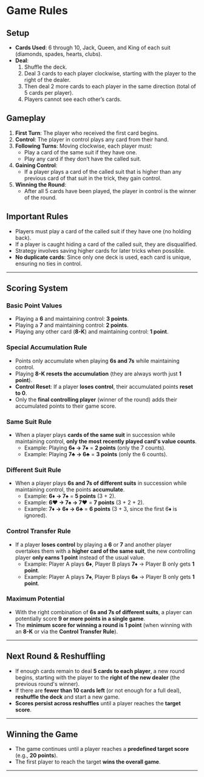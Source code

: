 # **Game Rules**

## **Setup**

- **Cards Used**: 6 through 10, Jack, Queen, and King of each suit (diamonds, spades, hearts, clubs).
- **Deal**:
  1. Shuffle the deck.
  2. Deal 3 cards to each player clockwise, starting with the player to the right of the dealer.
  3. Then deal 2 more cards to each player in the same direction (total of 5 cards per player).
  4. Players cannot see each other’s cards.

## **Gameplay**

1. **First Turn**: The player who received the first card begins.
2. **Control**: The player in control plays any card from their hand.
3. **Following Turns**: Moving clockwise, each player must:
   - Play a card of the same suit if they have one.
   - Play any card if they don’t have the called suit.
4. **Gaining Control**:
   - If a player plays a card of the called suit that is higher than any previous card of that suit in the trick, they gain control.
5. **Winning the Round**:
   - After all 5 cards have been played, the player in control is the winner of the round.

## **Important Rules**

- Players must play a card of the called suit if they have one (no holding back).
- If a player is caught hiding a card of the called suit, they are disqualified.
- Strategy involves saving higher cards for later tricks when possible.
- **No duplicate cards**: Since only one deck is used, each card is unique, ensuring no ties in control.

---

## **Scoring System**

### **Basic Point Values**

- Playing a **6** and maintaining control: **3 points**.
- Playing a **7** and maintaining control: **2 points**.
- Playing any other card (**8-K**) and maintaining control: **1 point**.

### **Special Accumulation Rule**

- Points only accumulate when playing **6s and 7s** while maintaining control.
- Playing **8-K resets the accumulation** (they are always worth just **1 point**).
- **Control Reset**: If a player **loses control**, their accumulated points **reset to 0**.
- Only the **final controlling player** (winner of the round) adds their accumulated points to their game score.

### **Same Suit Rule**

- When a player plays **cards of the same suit** in succession while maintaining control, **only the most recently played card's value counts**.
  - Example: Playing **6♠ → 7♠** = **2 points** (only the 7 counts).
  - Example: Playing **7♣ → 6♣** = **3 points** (only the 6 counts).

### **Different Suit Rule**

- When a player plays **6s and 7s of different suits** in succession while maintaining control, the points **accumulate**.
  - Example: **6♦ → 7♠** = **5 points** (3 + 2).
  - Example: **6♥ → 7♠ → 7♥** = **7 points** (3 + 2 + 2).
  - Example: **7♦ → 6♦ → 6♣** = **6 points** (3 + 3, since the first 6♦ is ignored).

### **Control Transfer Rule**

- If a player **loses control** by playing a **6** or **7** and another player overtakes them with a **higher card of the same suit**, the new controlling player **only earns 1 point** instead of the usual value.
  - Example: Player A plays **6♦**, Player B plays **7♦** → Player B only gets **1 point**.
  - Example: Player A plays **7♠**, Player B plays **6♠** → Player B only gets **1 point**.

### **Maximum Potential**

- With the right combination of **6s and 7s of different suits**, a player can potentially score **9 or more points in a single game**.
- The **minimum score for winning a round is 1 point** (when winning with an **8-K** or via the **Control Transfer Rule**).

---

## **Next Round & Reshuffling**

- If enough cards remain to deal **5 cards to each player**, a new round begins, starting with the player to the **right of the new dealer** (the previous round's winner).
- If there are **fewer than 10 cards left** (or not enough for a full deal), **reshuffle the deck** and start a new game.
- **Scores persist across reshuffles** until a player reaches the **target score**.

---

## **Winning the Game**

- The game continues until a player reaches a **predefined target score** (e.g., **20 points**).
- The first player to reach the target **wins the overall game**.

---
